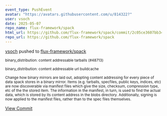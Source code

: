 ```yaml
---
event_type: PushEvent
avatar: "https://avatars.githubusercontent.com/u/814322?"
user: vsoch
date: 2025-05-07
repo_name: flux-framework/spack
html_url: https://github.com/flux-framework/spack/commit/2c05ce3607bb346897c24a7d0486c08de1f7fea9
repo_url: https://github.com/flux-framework/spack
---
```


<a href='https://github.com/vsoch' target='_blank'>vsoch</a> pushed to <a href='https://github.com/flux-framework/spack' target='_blank'>flux-framework/spack</a>

<small>binary_distribution: content addressable tarballs (#48713)

binary_distribution: content addressable url buildcache

Change how binary mirrors are laid out, adopting content addressing for every
piece of data spack stores in a binary mirror. Items (e.g. tarballs, specfiles, public
keys, indices, etc) are now discoverable via manifest files which give the size,
checksum, compression type, etc of the the stored item. The information in the
manifest, in turn, is used to find the actual data, which is stored by its content
address in the blobs directory. Additionally, signing is now applied to the manifest
files, rather than to the spec files themselves.</small>

<a href='https://github.com/flux-framework/spack/commit/2c05ce3607bb346897c24a7d0486c08de1f7fea9' target='_blank'>View Commit</a>